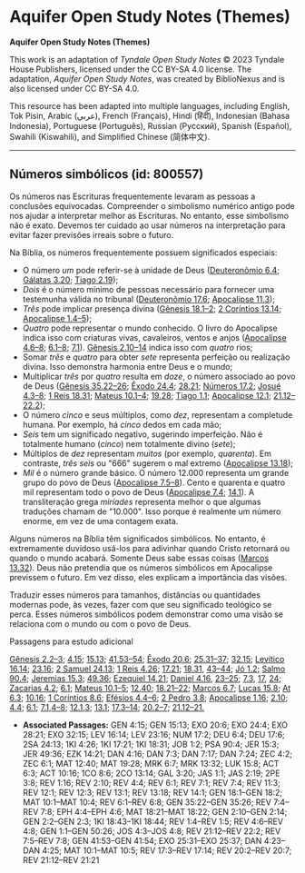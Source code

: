 # Aquifer Open Study Notes (Themes)

**Aquifer Open Study Notes (Themes)**

This work is an adaptation of *Tyndale Open Study Notes* © 2023 Tyndale House Publishers, licensed under the CC BY\-SA 4\.0 license. The adaptation, *Aquifer Open Study Notes*, was created by BiblioNexus and is also licensed under CC BY\-SA 4\.0\.

This resource has been adapted into multiple languages, including English, Tok Pisin, Arabic (عربي), French (Français), Hindi (हिंदी), Indonesian (Bahasa Indonesia), Portuguese (Português), Russian (Русский), Spanish (Español), Swahili (Kiswahili), and Simplified Chinese (简体中文).



--------------------------------

## Números simbólicos (id: 800557)

Os números nas Escrituras frequentemente levaram as pessoas a conclusões equivocadas. Compreender o simbolismo numérico antigo pode nos ajudar a interpretar melhor as Escrituras. No entanto, esse simbolismo não é exato. Devemos ter cuidado ao usar números na interpretação para evitar fazer previsões irreais sobre o futuro.

Na Bíblia, os números frequentemente possuem significados especiais:

* O número *um* pode referir\-se à unidade de Deus ([Deuteronômio 6\.4](https://ref.ly/Deut6:4); [Gálatas 3\.20](https://ref.ly/Gal3:20); [Tiago 2\.19](https://ref.ly/Jas2:19));
* *Dois* é o número mínimo de pessoas necessário para fornecer uma testemunha válida no tribunal ([Deuteronômio 17\.6](https://ref.ly/Deut17:6); [Apocalipse 11\.3](https://ref.ly/Rev11:3));
* *Três* pode implicar presença divina ([Gênesis 18\.1–2](https://ref.ly/Gen18:1-Gen18:2); [2 Coríntios 13\.14](https://ref.ly/2Cor13:14); [Apocalipse 1\.4–5](https://ref.ly/Rev1:4-Rev1:5));
* *Quatro* pode representar o mundo conhecido. O livro do Apocalipse indica isso com criaturas vivas, cavaleiros, ventos e anjos ([Apocalipse 4\.6–8](https://ref.ly/Rev4:6-Rev4:8); [6\.1–8](https://ref.ly/Rev6:1-Rev6:8); [7\.1](https://ref.ly/Rev7:1)). [Gênesis 2\.10–14](https://ref.ly/Gen2:10-Gen2:14) indica isso com *quatro* rios;
* Somar *três* e *quatro* para obter *sete* representa perfeição ou realização divina. Isso demonstra harmonia entre Deus e o mundo;
* Multiplicar *três* por *quatro* resulta em *doze*, o número associado ao povo de Deus ([Gênesis 35\.22–26](https://ref.ly/Gen35:22-Gen35:26); [Êxodo 24\.4](https://ref.ly/Exod24:4); [28\.21](https://ref.ly/Exod28:21); [Números 17\.2](https://ref.ly/Num17:2); [Josué 4\.3–8](https://ref.ly/Josh4:3-Josh4:8); [1 Reis 18\.31](https://ref.ly/1Kgs18:31); [Mateus 10\.1–4](https://ref.ly/Matt10:1-Matt10:4); [19\.28](https://ref.ly/Matt19:28); [Tiago 1\.1](https://ref.ly/Jas1:1); [Apocalipse 12\.1](https://ref.ly/Rev12:1); [21\.12–22\.2](https://ref.ly/Rev21:12-Rev22:2));
* O número *cinco* e seus múltiplos, como *dez*, representam a completude humana. Por exemplo, há *cinco* dedos em cada mão;
* *Seis* tem um significado negativo, sugerindo imperfeição. Não é totalmente humano (*cinco*) nem totalmente divino (*sete*);
* Múltiplos de *dez* representam *muitos* (por exemplo, *quarenta*). Em contraste, *três seis* ou "666" sugerem o mal extremo ([Apocalipse 13\.18](https://ref.ly/Rev13:18));
* *Mil* é o número grande básico. O número 12\.000 representa um grande grupo do povo de Deus ([Apocalipse 7\.5–8](https://ref.ly/Rev7:5-Rev7:8)). Cento e quarenta e quatro mil representam todo o povo de Deus ([Apocalipse 7\.4](https://ref.ly/Rev7:4); [14\.1](https://ref.ly/Rev14:1)). A transliteração grega *miríades* representa melhor o que algumas traduções chamam de "10\.000". Isso porque é realmente um número enorme, em vez de uma contagem exata.

Alguns números na Bíblia têm significados simbólicos. No entanto, é extremamente duvidoso usá\-los para adivinhar quando Cristo retornará ou quando o mundo acabará. Somente Deus sabe essas coisas ([Marcos 13\.32](https://ref.ly/Mark13:32)). Deus não pretendia que os números simbólicos em Apocalipse previssem o futuro. Em vez disso, eles explicam a importância das visões.

Traduzir esses números para tamanhos, distâncias ou quantidades modernas pode, às vezes, fazer com que seu significado teológico se perca. Esses números simbólicos podem demonstrar como uma visão se relaciona com o mundo ou com o povo de Deus.

Passagens para estudo adicional

[Gênesis 2\.2–3](https://ref.ly/Gen2:2-Gen2:3); [4\.15](https://ref.ly/Gen4:15); [15\.13](https://ref.ly/Gen15:13); [41\.53–54](https://ref.ly/Gen41:53-Gen41:54); [Êxodo 20\.6](https://ref.ly/Exod20:6); [25\.31–37](https://ref.ly/Exod25:31-Exod25:37); [32\.15](https://ref.ly/Exod32:15); [Levítico 16\.14](https://ref.ly/Lev16:14); [23\.16](https://ref.ly/Lev23:16); [2 Samuel 24\.13](https://ref.ly/2Sam24:13); [1 Reis 4\.26](https://ref.ly/1Kgs4:26); [17\.21](https://ref.ly/1Kgs17:21); [18\.31](https://ref.ly/1Kgs18:31), [43–44](https://ref.ly/1Kgs18:43-1Kgs18:44); [Jó 1\.2](https://ref.ly/Job1:2); [Salmo 90\.4](https://ref.ly/Ps90:4); [Jeremias 15\.3](https://ref.ly/Jer15:3); [49\.36](https://ref.ly/Jer49:36); [Ezequiel 14\.21](https://ref.ly/Ezek14:21); [Daniel 4\.16](https://ref.ly/Dan4:16), [23–25](https://ref.ly/Dan4:23-Dan4:25); [7\.3](https://ref.ly/Dan7:3), [17](https://ref.ly/Dan7:17), [24](https://ref.ly/Dan7:24); [Zacarias 4\.2](https://ref.ly/Zech4:2); [6\.1](https://ref.ly/Zech6:1); [Mateus 10\.1–5](https://ref.ly/Matt10:1-Matt10:5); [12\.40](https://ref.ly/Matt12:40); [18\.21–22](https://ref.ly/Matt18:21-Matt18:22); [Marcos 6\.7](https://ref.ly/Mark6:7); [Lucas 15\.8](https://ref.ly/Luke15:8); [At 6\.3](https://ref.ly/Acts6:3); [10\.16](https://ref.ly/Acts10:16); [1 Coríntios 8\.6](https://ref.ly/1Cor8:6); [Efésios 4\.4–6](https://ref.ly/Eph4:4-Eph4:6); [2 Pedro 3\.8](https://ref.ly/2Pet3:8); [Apocalipse 1\.16](https://ref.ly/Rev1:16); [2\.10](https://ref.ly/Rev2:10); [4\.4](https://ref.ly/Rev4:4); [6\.1](https://ref.ly/Rev6:1); [7\.1](https://ref.ly/Rev7:1),[4–8](https://ref.ly/Rev7:4-Rev7:8); [12\.1](https://ref.ly/Rev12:1),[3](https://ref.ly/Rev12:3); [13\.1](https://ref.ly/Rev13:1); [17\.3–14](https://ref.ly/Rev17:3-Rev17:14); [20\.2–7](https://ref.ly/Rev20:2-Rev20:7); [21\.12–21\.](https://ref.ly/Rev21:12-Rev21:21)

* **Associated Passages:** GEN 4:15; GEN 15:13; EXO 20:6; EXO 24:4; EXO 28:21; EXO 32:15; LEV 16:14; LEV 23:16; NUM 17:2; DEU 6:4; DEU 17:6; 2SA 24:13; 1KI 4:26; 1KI 17:21; 1KI 18:31; JOB 1:2; PSA 90:4; JER 15:3; JER 49:36; EZK 14:21; DAN 4:16; DAN 7:3; DAN 7:17; DAN 7:24; ZEC 4:2; ZEC 6:1; MAT 12:40; MAT 19:28; MRK 6:7; MRK 13:32; LUK 15:8; ACT 6:3; ACT 10:16; 1CO 8:6; 2CO 13:14; GAL 3:20; JAS 1:1; JAS 2:19; 2PE 3:8; REV 1:16; REV 2:10; REV 4:4; REV 6:1; REV 7:1; REV 7:4; REV 11:3; REV 12:1; REV 12:3; REV 13:1; REV 13:18; REV 14:1; GEN 18:1–GEN 18:2; MAT 10:1–MAT 10:4; REV 6:1–REV 6:8; GEN 35:22–GEN 35:26; REV 7:4–REV 7:8; EPH 4:4–EPH 4:6; MAT 18:21–MAT 18:22; GEN 2:10–GEN 2:14; GEN 2:2–GEN 2:3; 1KI 18:43–1KI 18:44; REV 1:4–REV 1:5; REV 4:6–REV 4:8; GEN 1:1–GEN 50:26; JOS 4:3–JOS 4:8; REV 21:12–REV 22:2; REV 7:5–REV 7:8; GEN 41:53–GEN 41:54; EXO 25:31–EXO 25:37; DAN 4:23–DAN 4:25; MAT 10:1–MAT 10:5; REV 17:3–REV 17:14; REV 20:2–REV 20:7; REV 21:12–REV 21:21

